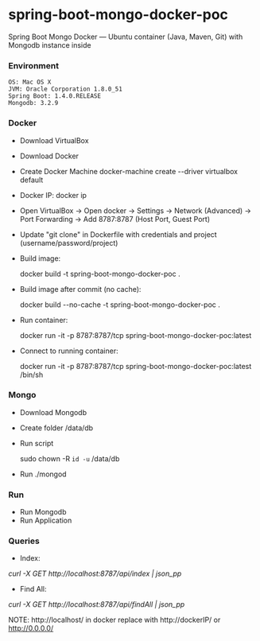 # spring-boot-mongo-docker-poc
Spring Boot Mongo Docker — Ubuntu container (Java, Maven, Git) with Mongodb instance inside

### Environment

    OS: Mac OS X
    JVM: Oracle Corporation 1.8.0_51
    Spring Boot: 1.4.0.RELEASE
    Mongodb: 3.2.9

### Docker
* Download VirtualBox
* Download Docker
* Create Docker Machine
    docker-machine create --driver virtualbox default
* Docker IP:
    docker ip
* Open VirtualBox -> Open docker -> Settings -> Network (Advanced) 
    -> Port Forwarding -> Add 8787:8787 (Host Port, Guest Port)
* Update "git clone" in Dockerfile with credentials and project (username/password/project)
* Build image: 
    
    docker build -t spring-boot-mongo-docker-poc .
* Build image after commit (no cache):
    
    docker build --no-cache -t spring-boot-mongo-docker-poc .
* Run container: 
    
    docker run -it -p 8787:8787/tcp spring-boot-mongo-docker-poc:latest
* Connect to running container: 
    
    docker run -it -p 8787:8787/tcp spring-boot-mongo-docker-poc:latest /bin/sh
    
### Mongo
* Download Mongodb
* Create folder /data/db
* Run script 
    
    sudo chown -R `id -u` /data/db
* Run ./mongod


### Run
* Run Mongodb
* Run Application

### Queries

* Index:

*curl -X GET http://localhost:8787/api/index | json_pp*

* Find All:

*curl -X GET http://localhost:8787/api/findAll | json_pp*

NOTE: http://localhost/ in docker replace with http://dockerIP/ or http://0.0.0.0/
